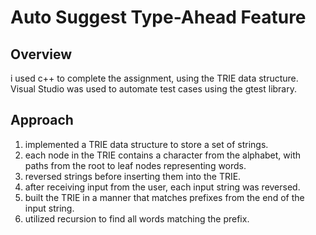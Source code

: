 # Auto Suggest Type-Ahead Feature

## Overview
i used c++ to complete the assignment, using the TRIE data structure. Visual Studio was used to automate test cases using the gtest library.

## Approach
1. implemented a TRIE data structure to store a set of strings.
2. each node in the TRIE contains a character from the alphabet, with paths from the root to leaf nodes representing words.
3. reversed strings before inserting them into the TRIE.
4. after receiving input from the user, each input string was reversed.
5. built the TRIE in a manner that matches prefixes from the end of the input string.
6. utilized recursion to find all words matching the prefix.
